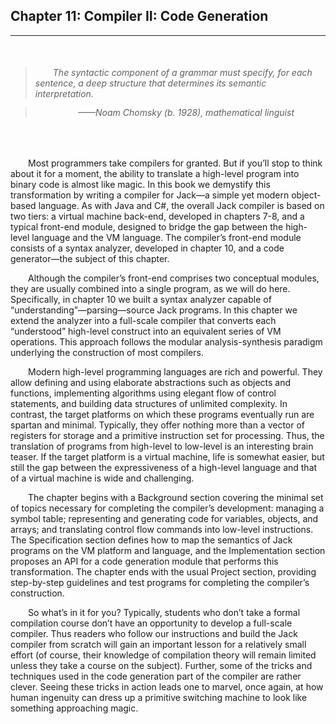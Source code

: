 ## Chapter 11: Compiler II: Code Generation
---


<br />

> ###### &emsp;&emsp;<em>The syntactic component of a grammar must specify, for each sentence, a deep structure that determines its semantic interpretation.</em>

> ###### <div style="margin: -20px 50px 0 0; text-align: right"><em>——Noam Chomsky (b. 1928), mathematical linguist</em></div>

<br />

&emsp;&emsp;Most programmers take compilers for granted. But if you’ll stop to think about it for a moment, the ability to translate a high-level program into binary code is almost like magic. In this book we demystify this transformation by writing a compiler for Jack—a simple yet modern object-based language. As with Java and C#, the overall Jack compiler is based on two tiers: a virtual machine back-end, developed in chapters 7-8, and a typical front-end module, designed to bridge the gap between the high-level language and the VM language. The compiler’s front-end module consists of a syntax analyzer, developed in chapter 10, and a code generator—the subject of this chapter.

&emsp;&emsp;Although the compiler’s front-end comprises two conceptual modules, they are usually combined into a single program, as we will do here. Specifically, in chapter 10 we built a syntax analyzer capable of “understanding”—parsing—source Jack programs. In this chapter we extend the analyzer into a full-scale compiler that converts each “understood” high-level construct into an equivalent series of VM operations. This approach follows the modular analysis-synthesis paradigm underlying the construction of most compilers.

&emsp;&emsp;Modern high-level programming languages are rich and powerful. They allow defining and using elaborate abstractions such as objects and functions, implementing algorithms using elegant flow of control statements, and building data structures of unlimited complexity. In contrast, the target platforms on which these programs eventually run are spartan and minimal. Typically, they offer nothing more than a vector of registers for storage and a primitive instruction set for processing. Thus, the translation of programs from high-level to low-level is an interesting brain teaser. If the target platform is a virtual machine, life is somewhat easier, but still the gap between the expressiveness of a high-level language and that of a virtual machine is wide and challenging.

&emsp;&emsp;The chapter begins with a Background section covering the minimal set of topics necessary for completing the compiler’s development: managing a symbol table; representing and generating code for variables, objects, and arrays; and translating control flow commands into low-level instructions. The Specification section defines how to map the semantics of Jack programs on the VM platform and language, and the Implementation section proposes an API for a code generation module that performs this transformation. The chapter ends with the usual Project section, providing step-by-step guidelines and test programs for completing the compiler’s construction.

&emsp;&emsp;So what’s in it for you? Typically, students who don’t take a formal compilation course don’t have an opportunity to develop a full-scale compiler. Thus readers who follow our instructions and build the Jack compiler from scratch will gain an important lesson for a relatively small effort (of course, their knowledge of compilation theory will remain limited unless they take a course on the subject). Further, some of the tricks and techniques used in the code generation part of the compiler are rather clever. Seeing these tricks in action leads one to marvel, once again, at how human ingenuity can dress up a primitive switching machine to look like something approaching magic.
